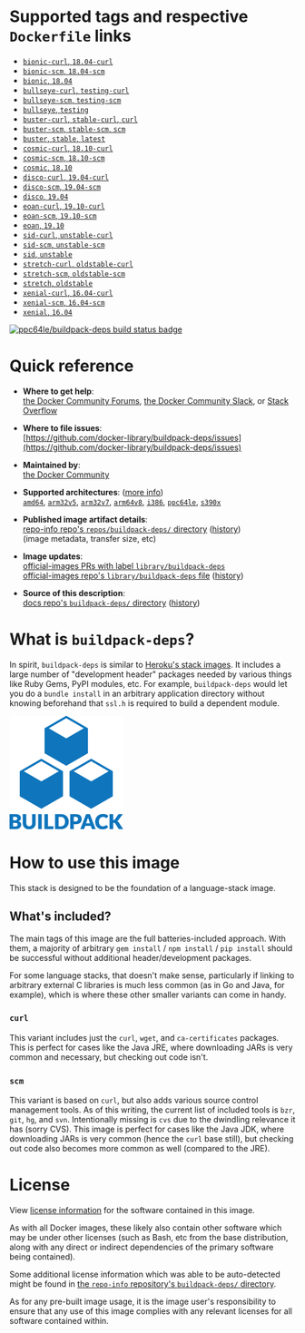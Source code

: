 <!--

********************************************************************************

WARNING:

    DO NOT EDIT "buildpack-deps/README.md"

    IT IS AUTO-GENERATED

    (from the other files in "buildpack-deps/" combined with a set of templates)

********************************************************************************

-->

# Supported tags and respective `Dockerfile` links

-	[`bionic-curl`, `18.04-curl`](https://github.com/docker-library/buildpack-deps/blob/b0fc01aa5e3aed6820d8fed6f3301e0542fbeb36/bionic/curl/Dockerfile)
-	[`bionic-scm`, `18.04-scm`](https://github.com/docker-library/buildpack-deps/blob/0db0cf15f1c507b17e7edc6dfbe301b8e357568f/bionic/scm/Dockerfile)
-	[`bionic`, `18.04`](https://github.com/docker-library/buildpack-deps/blob/cd0058f0893008c7ffa8e9cb9d3d5208cf5f2f75/bionic/Dockerfile)
-	[`bullseye-curl`, `testing-curl`](https://github.com/docker-library/buildpack-deps/blob/3c71697594e9eef1d673df9f1d379fdc0f7ff111/bullseye/curl/Dockerfile)
-	[`bullseye-scm`, `testing-scm`](https://github.com/docker-library/buildpack-deps/blob/3c71697594e9eef1d673df9f1d379fdc0f7ff111/bullseye/scm/Dockerfile)
-	[`bullseye`, `testing`](https://github.com/docker-library/buildpack-deps/blob/cd0058f0893008c7ffa8e9cb9d3d5208cf5f2f75/bullseye/Dockerfile)
-	[`buster-curl`, `stable-curl`, `curl`](https://github.com/docker-library/buildpack-deps/blob/b0fc01aa5e3aed6820d8fed6f3301e0542fbeb36/buster/curl/Dockerfile)
-	[`buster-scm`, `stable-scm`, `scm`](https://github.com/docker-library/buildpack-deps/blob/99a1c33fda559272e9322b02a5d778bbd04154e7/buster/scm/Dockerfile)
-	[`buster`, `stable`, `latest`](https://github.com/docker-library/buildpack-deps/blob/cd0058f0893008c7ffa8e9cb9d3d5208cf5f2f75/buster/Dockerfile)
-	[`cosmic-curl`, `18.10-curl`](https://github.com/docker-library/buildpack-deps/blob/a3bdba8b3675c0f820f2ce7bd88e79e4aac2fb8c/cosmic/curl/Dockerfile)
-	[`cosmic-scm`, `18.10-scm`](https://github.com/docker-library/buildpack-deps/blob/a3bdba8b3675c0f820f2ce7bd88e79e4aac2fb8c/cosmic/scm/Dockerfile)
-	[`cosmic`, `18.10`](https://github.com/docker-library/buildpack-deps/blob/cd0058f0893008c7ffa8e9cb9d3d5208cf5f2f75/cosmic/Dockerfile)
-	[`disco-curl`, `19.04-curl`](https://github.com/docker-library/buildpack-deps/blob/dad73efaa10245757e58d28742cb7ed35fcd31f2/disco/curl/Dockerfile)
-	[`disco-scm`, `19.04-scm`](https://github.com/docker-library/buildpack-deps/blob/dad73efaa10245757e58d28742cb7ed35fcd31f2/disco/scm/Dockerfile)
-	[`disco`, `19.04`](https://github.com/docker-library/buildpack-deps/blob/cd0058f0893008c7ffa8e9cb9d3d5208cf5f2f75/disco/Dockerfile)
-	[`eoan-curl`, `19.10-curl`](https://github.com/docker-library/buildpack-deps/blob/7f5fa2e64174be2821552587b23f7d84b1dae71c/eoan/curl/Dockerfile)
-	[`eoan-scm`, `19.10-scm`](https://github.com/docker-library/buildpack-deps/blob/7f5fa2e64174be2821552587b23f7d84b1dae71c/eoan/scm/Dockerfile)
-	[`eoan`, `19.10`](https://github.com/docker-library/buildpack-deps/blob/cd0058f0893008c7ffa8e9cb9d3d5208cf5f2f75/eoan/Dockerfile)
-	[`sid-curl`, `unstable-curl`](https://github.com/docker-library/buildpack-deps/blob/b0fc01aa5e3aed6820d8fed6f3301e0542fbeb36/sid/curl/Dockerfile)
-	[`sid-scm`, `unstable-scm`](https://github.com/docker-library/buildpack-deps/blob/99a1c33fda559272e9322b02a5d778bbd04154e7/sid/scm/Dockerfile)
-	[`sid`, `unstable`](https://github.com/docker-library/buildpack-deps/blob/cd0058f0893008c7ffa8e9cb9d3d5208cf5f2f75/sid/Dockerfile)
-	[`stretch-curl`, `oldstable-curl`](https://github.com/docker-library/buildpack-deps/blob/b0fc01aa5e3aed6820d8fed6f3301e0542fbeb36/stretch/curl/Dockerfile)
-	[`stretch-scm`, `oldstable-scm`](https://github.com/docker-library/buildpack-deps/blob/1845b3f918f69b4c97912b0d4d68a5658458e84f/stretch/scm/Dockerfile)
-	[`stretch`, `oldstable`](https://github.com/docker-library/buildpack-deps/blob/cd0058f0893008c7ffa8e9cb9d3d5208cf5f2f75/stretch/Dockerfile)
-	[`xenial-curl`, `16.04-curl`](https://github.com/docker-library/buildpack-deps/blob/b0fc01aa5e3aed6820d8fed6f3301e0542fbeb36/xenial/curl/Dockerfile)
-	[`xenial-scm`, `16.04-scm`](https://github.com/docker-library/buildpack-deps/blob/2da658b9a1b91fa61d63ffad2ea52685cac6c702/xenial/scm/Dockerfile)
-	[`xenial`, `16.04`](https://github.com/docker-library/buildpack-deps/blob/cd0058f0893008c7ffa8e9cb9d3d5208cf5f2f75/xenial/Dockerfile)

[![ppc64le/buildpack-deps build status badge](https://img.shields.io/jenkins/s/https/doi-janky.infosiftr.net/job/multiarch/job/ppc64le/job/buildpack-deps.svg?label=ppc64le/buildpack-deps%20%20build%20job)](https://doi-janky.infosiftr.net/job/multiarch/job/ppc64le/job/buildpack-deps/)

# Quick reference

-	**Where to get help**:  
	[the Docker Community Forums](https://forums.docker.com/), [the Docker Community Slack](https://blog.docker.com/2016/11/introducing-docker-community-directory-docker-community-slack/), or [Stack Overflow](https://stackoverflow.com/search?tab=newest&q=docker)

-	**Where to file issues**:  
	[https://github.com/docker-library/buildpack-deps/issues](https://github.com/docker-library/buildpack-deps/issues)

-	**Maintained by**:  
	[the Docker Community](https://github.com/docker-library/buildpack-deps)

-	**Supported architectures**: ([more info](https://github.com/docker-library/official-images#architectures-other-than-amd64))  
	[`amd64`](https://hub.docker.com/r/amd64/buildpack-deps/), [`arm32v5`](https://hub.docker.com/r/arm32v5/buildpack-deps/), [`arm32v7`](https://hub.docker.com/r/arm32v7/buildpack-deps/), [`arm64v8`](https://hub.docker.com/r/arm64v8/buildpack-deps/), [`i386`](https://hub.docker.com/r/i386/buildpack-deps/), [`ppc64le`](https://hub.docker.com/r/ppc64le/buildpack-deps/), [`s390x`](https://hub.docker.com/r/s390x/buildpack-deps/)

-	**Published image artifact details**:  
	[repo-info repo's `repos/buildpack-deps/` directory](https://github.com/docker-library/repo-info/blob/master/repos/buildpack-deps) ([history](https://github.com/docker-library/repo-info/commits/master/repos/buildpack-deps))  
	(image metadata, transfer size, etc)

-	**Image updates**:  
	[official-images PRs with label `library/buildpack-deps`](https://github.com/docker-library/official-images/pulls?q=label%3Alibrary%2Fbuildpack-deps)  
	[official-images repo's `library/buildpack-deps` file](https://github.com/docker-library/official-images/blob/master/library/buildpack-deps) ([history](https://github.com/docker-library/official-images/commits/master/library/buildpack-deps))

-	**Source of this description**:  
	[docs repo's `buildpack-deps/` directory](https://github.com/docker-library/docs/tree/master/buildpack-deps) ([history](https://github.com/docker-library/docs/commits/master/buildpack-deps))

# What is `buildpack-deps`?

In spirit, `buildpack-deps` is similar to [Heroku's stack images](https://github.com/heroku/stack-images/blob/master/bin/cedar.sh). It includes a large number of "development header" packages needed by various things like Ruby Gems, PyPI modules, etc. For example, `buildpack-deps` would let you do a `bundle install` in an arbitrary application directory without knowing beforehand that `ssl.h` is required to build a dependent module.

![logo](https://raw.githubusercontent.com/docker-library/docs/01c12653951b2fe592c1f93a13b4e289ada0e3a1/buildpack-deps/logo.png)

# How to use this image

This stack is designed to be the foundation of a language-stack image.

## What's included?

The main tags of this image are the full batteries-included approach. With them, a majority of arbitrary `gem install` / `npm install` / `pip install` should be successful without additional header/development packages.

For some language stacks, that doesn't make sense, particularly if linking to arbitrary external C libraries is much less common (as in Go and Java, for example), which is where these other smaller variants can come in handy.

### `curl`

This variant includes just the `curl`, `wget`, and `ca-certificates` packages. This is perfect for cases like the Java JRE, where downloading JARs is very common and necessary, but checking out code isn't.

### `scm`

This variant is based on `curl`, but also adds various source control management tools. As of this writing, the current list of included tools is `bzr`, `git`, `hg`, and `svn`. Intentionally missing is `cvs` due to the dwindling relevance it has (sorry CVS). This image is perfect for cases like the Java JDK, where downloading JARs is very common (hence the `curl` base still), but checking out code also becomes more common as well (compared to the JRE).

# License

View [license information](https://www.debian.org/social_contract#guidelines) for the software contained in this image.

As with all Docker images, these likely also contain other software which may be under other licenses (such as Bash, etc from the base distribution, along with any direct or indirect dependencies of the primary software being contained).

Some additional license information which was able to be auto-detected might be found in [the `repo-info` repository's `buildpack-deps/` directory](https://github.com/docker-library/repo-info/tree/master/repos/buildpack-deps).

As for any pre-built image usage, it is the image user's responsibility to ensure that any use of this image complies with any relevant licenses for all software contained within.
